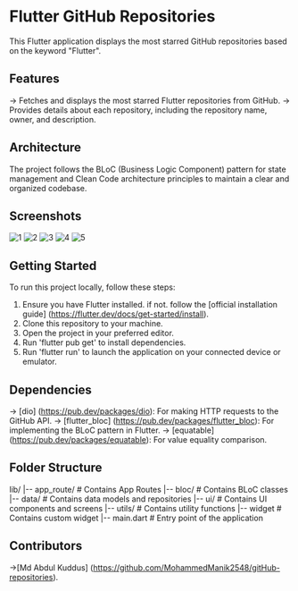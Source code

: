 # Flutter GitHub Repositories
This Flutter application displays the most starred GitHub repositories based on the keyword "Flutter".

## Features
 -> Fetches and displays the most starred Flutter repositories from GitHub.
 -> Provides details about each repository, including the repository name, owner, and description.

## Architecture

The project follows the BLoC (Business Logic Component) pattern for state management and Clean Code architecture principles to maintain a clear and organized codebase.

## Screenshots
![1](https://github.com/MohammedManik2548/gitHub-repositories/assets/75543975/336327f6-de42-41d2-b4aa-4c56c3e82503)
![2](https://github.com/MohammedManik2548/gitHub-repositories/assets/75543975/153785bf-64f4-4784-abd8-9248763186d1)
![3](https://github.com/MohammedManik2548/gitHub-repositories/assets/75543975/0114a574-f337-45d5-ad06-0a02771d1d39)
![4](https://github.com/MohammedManik2548/gitHub-repositories/assets/75543975/9bff2594-7bed-42d2-87ec-6d65c31f18ed)
![5](https://github.com/MohammedManik2548/gitHub-repositories/assets/75543975/1bae9145-d5dc-41a8-8709-dd9ea5603842)


## Getting Started
 To run this project locally, follow these steps:
 
 1. Ensure you have Flutter installed. if not. follow the [official installation guide] (https://flutter.dev/docs/get-started/install).
 2. Clone this repository to your machine.
 3. Open the project in your preferred editor.
 4. Run 'flutter pub get' to install dependencies.
 5. Run 'flutter run' to launch the application on your connected device or emulator.

## Dependencies

 -> [dio] (https://pub.dev/packages/dio): For making HTTP requests to the GitHub API.
 -> [flutter_bloc] (https://pub.dev/packages/flutter_bloc): For implementing the BLoC pattern in Flutter.
 -> [equatable] (https://pub.dev/packages/equatable): For value equality comparison.

## Folder Structure

 lib/
 |-- app_route/ # Contains App Routes
 |-- bloc/ # Contains BLoC classes
 |-- data/ # Contains data models and repositories
 |-- ui/ # Contains UI components and screens
 |-- utils/ # Contains utility functions
 |-- widget # Contains custom widget
 |-- main.dart # Entry point of the application

## Contributors
 ->[Md Abdul Kuddus] (https://github.com/MohammedManik2548/gitHub-repositories).
 
